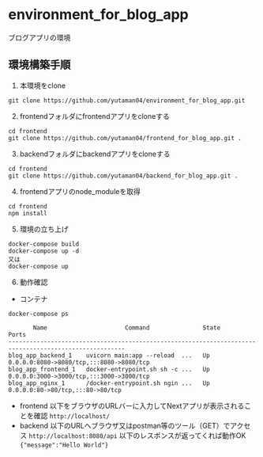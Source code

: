 # environment_for_blog_app
ブログアプリの環境

## 環境構築手順
1. 本環境をclone
```
git clone https://github.com/yutaman04/environment_for_blog_app.git
```

2. frontendフォルダにfrontendアプリをcloneする
```
cd frontend
git clone https://github.com/yutaman04/frontend_for_blog_app.git .
```

3. backendフォルダにbackendアプリをcloneする
```
cd frontend
git clone https://github.com/yutaman04/backend_for_blog_app.git .
```

4. frontendアプリのnode_moduleを取得
```
cd frontend
npm install
```

5. 環境の立ち上げ
```
docker-compose build
docker-compose up -d
又は
docker-compose up
```

6. 動作確認
- コンテナ
```
docker-compose ps
```
```
       Name                      Command               State                    Ports                  
-------------------------------------------------------------------------------------------------------
blog_app_backend_1    uvicorn main:app --reload  ...   Up      0.0.0.0:8080->8080/tcp,:::8080->8080/tcp
blog_app_frontend_1   docker-entrypoint.sh sh -c ...   Up      0.0.0.0:3000->3000/tcp,:::3000->3000/tcp
blog_app_nginx_1      /docker-entrypoint.sh ngin ...   Up      0.0.0.0:80->80/tcp,:::80->80/tcp   
```
- frontend
以下をブラウザのURLバーに入力してNextアプリが表示されることを確認
``
http://localhost/
``
- backend
以下のURLへブラウザ又はpostman等のツール（GET）でアクセス
``
http://localhost:8080/api
``
以下のレスポンスが返ってくれば動作OK
``
{"message":"Hello World"}
``
